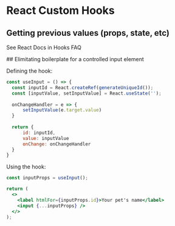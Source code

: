 # React Custom Hooks

## Getting previous values (props, state, etc)

See React Docs in Hooks FAQ

## Elimitating boilerplate for a controlled input element

Defining the hook:

```jsx
const useInput = () => {
  const inputId = React.createRef(generateUniqueId());
  const [inputValue, setInputValue] = React.useState('');  
    
  onChangeHandler = e => {
      setInputValue(e.target.value)
  }
  
  return {
      id: inputId,
      value: inputValue
      onChange: onChangeHandler
  }
}
```

Using the hook:

```jsx
const inputProps = useInput();

return (
  <>
    <label htmlFor={inputProps.id}>Your pet's name</label>
    <input {...inputProps} />
  </>    
);
```
